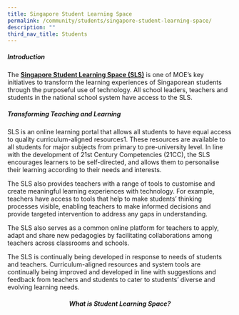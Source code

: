 ```yaml
---
title: Singapore Student Learning Space
permalink: /community/students/singapore-student-learning-space/
description: ""
third_nav_title: Students
---
```

##### **Introduction**

  

The [**Singapore Student Learning Space (SLS)**](https://vle.learning.moe.edu.sg/) is one of MOE’s key initiatives to transform the learning experiences of Singaporean students through the purposeful use of technology. All school leaders, teachers and students in the national school system have access to the SLS.

  

##### **Transforming Teaching and Learning**

  

SLS is an online learning portal that allows all students to have equal access to quality curriculum-aligned resources1. These resources are available to all students for major subjects from primary to pre-university level. In line with the development of 21st Century Competencies (21CC), the SLS encourages learners to be self-directed, and allows them to personalise their learning according to their needs and interests.

  

The SLS also provides teachers with a range of tools to customise and create meaningful learning experiences with technology. For example, teachers have access to tools that help to make students’ thinking processes visible, enabling teachers to make informed decisions and provide targeted intervention to address any gaps in understanding.

  

The SLS also serves as a common online platform for teachers to apply, adapt and share new pedagogies by facilitating collaborations among teachers across classrooms and schools.

  

The SLS is continually being developed in response to needs of students and teachers. Curriculum-aligned resources and system tools are continually being improved and developed in line with suggestions and feedback from teachers and students to cater to students’ diverse and evolving learning needs.

  
<h5 style="text-align:center;"><strong>What is Student Learning Space?</strong></h5>